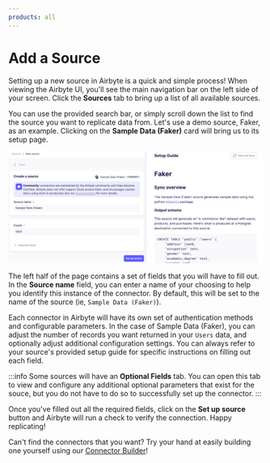 ```yaml
---
products: all
---
```


# Add a Source

Setting up a new source in Airbyte is a quick and simple process! When viewing the Airbyte UI,
you'll see the main navigation bar on the left side of your screen. Click the **Sources** tab to
bring up a list of all available sources.

<Arcade id="WjbChISa931Hc55yx4cb" title="Getting Started (Source)" />

You can use the provided search bar, or simply scroll down the list to find the source you want to
replicate data from. Let's use a demo source, Faker, as an example. Clicking on the **Sample Data
(Faker)** card will bring us to its setup page.

![](./assets/getting-started-faker-source.png)

The left half of the page contains a set of fields that you will have to fill out. In the **Source
name** field, you can enter a name of your choosing to help you identify this instance of the
connector. By default, this will be set to the name of the source (ie, `Sample Data (Faker)`).

Each connector in Airbyte will have its own set of authentication methods and configurable
parameters. In the case of Sample Data (Faker), you can adjust the number of records you want
returned in your `Users` data, and optionally adjust additional configuration settings. You can
always refer to your source's provided setup guide for specific instructions on filling out each
field.

:::info Some sources will have an **Optional Fields** tab. You can open this tab to view and
configure any additional optional parameters that exist for the souce, but you do not have to do so
to successfully set up the connector. :::

Once you've filled out all the required fields, click on the **Set up source** button and Airbyte
will run a check to verify the connection. Happy replicating!

Can't find the connectors that you want? Try your hand at easily building one yourself using our
[Connector Builder](../../connector-development/connector-builder-ui/overview.md)!
